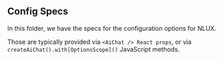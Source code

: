 ## Config Specs

In this folder, we have the specs for the configuration options for NLUX.

Those are typically provided via `<AiChat /> React props`, or via `createAiChat().with[OptionsScope]()` JavaScript
methods.
